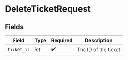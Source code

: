 # DeleteTicketRequest


## Fields

| Field                | Type                 | Required             | Description          |
| -------------------- | -------------------- | -------------------- | -------------------- |
| `ticket_id`          | *int*                | :heavy_check_mark:   | The ID of the ticket |